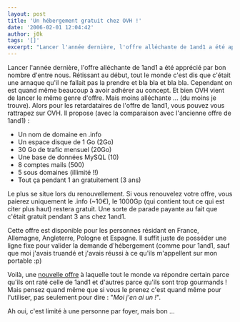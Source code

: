 ```yaml
---
layout: post
title: 'Un hébergement gratuit chez OVH !'
date: '2006-02-01 12:04:42'
author: j0k
tags: '[]'
excerpt: "Lancer l'année dernière, l'offre alléchante de 1and1 a été apprécié par bon nombre d'entre nous. Rétissant au début, tout le monde c'est dis que c'était une arnaque qu'il ne fallait pas la prendre et bla bla et bla bla. Cependant on est quand même beaucoup à avoir adhérer au concept.     \nEt bien OVH vient de lancer le même genre d'offre. Mais moins alléchante      …"
---
```


Lancer l'année dernière, l'offre alléchante de 1and1 a été apprécié par bon nombre d'entre nous. Rétissant au début, tout le monde c'est dis que c'était une arnaque qu'il ne fallait pas la prendre et bla bla et bla bla. Cependant on est quand même beaucoup à avoir adhérer au concept.
Et bien OVH vient de lancer le même genre d'offre. Mais moins alléchante ... (du moins je trouve). Alors pour les retardataires de l'offre de 1and1, vous pouvez vous rattrapez sur OVH.   Il propose (avec la comparaison avec l'ancienne offre de 1and1) :

* Un nom de domaine en .info
* Un espace disque de 1 Go (2Go)
* 30 Go de trafic mensuel (20Go)
* Une base de données MySQL (10)
* 8 comptes mails (500)
* 5 sous domaines (illimité !!)
* Tout ça pendant 1 an gratuitement (3 ans)

Le plus se situe lors du renouvellement. Si vous renouvelez votre offre, vous paierez uniquement le .info (~10€), le 1000Gp (qui contient tout ce qui est citer plus haut) restera gratuit. Une sorte de parade payante au fait que c'était gratuit pendant 3 ans chez 1and1.

Cette offre est disponible pour les personnes résidant en France, Allemagne, Angleterre, Pologne et Espagne. Il suffit juste de posséder une ligne fixe pour valider la demande d'hébergement (comme pour 1and1, sauf que moi j'avais truandé et j'avais réussi à ce qu'ils m'appellent sur mon portable :p)

Voilà, une [nouvelle offre](http://www.ovh.com/fr/produits/1000gp.xml) à laquelle tout le monde va répondre certain parce qu'ils ont raté celle de 1and1 et d'autres parce qu'ils sont trop gourmands ! Mais pensez quand même que si vous le prenez c'est quand même pour l'utiliser, pas seulement pour dire : &quot;*Moi j'en ai un !*&quot;.

Ah oui, c'est limité à une personne par foyer, mais bon ...
